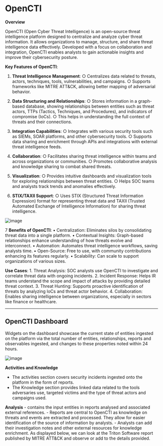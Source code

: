 # OpenCTI

**Overview**

OpenCTI (Open Cyber Threat Intelligence) is an open-source threat intelligence platform designed to centralize and analyze cyber threat information. It allows organizations to manage, structure, and share threat intelligence data effectively. Developed with a focus on collaboration and integration, OpenCTI enables analysts to gain actionable insights and improve their cybersecurity posture.

**Key Features of OpenCTI**:
	
	
 1. **Threat Intelligence Management**:
		○ Centralizes data related to threats, actors, techniques, tools, vulnerabilities, and campaigns.
		○ Supports frameworks like MITRE ATT&CK, allowing better mapping of adversarial behavior.
	
 2. **Data Structuring and Relationships**:
		○ Stores information in a graph-based database, showing relationships between entities such as threat actors, TTPs (Tactics, Techniques, and Procedures), and indicators of compromise (IoCs).
		○ This helps in understanding the full context of threats and their connections.

 3. **Integration Capabilities**:
		○ Integrates with various security tools such as SIEMs, SOAR platforms, and other cybersecurity tools.
		○ Supports data sharing and enrichment through APIs and integrations with external threat intelligence feeds.

 4. **Collaboration**:
		○ Facilitates sharing threat intelligence within teams and across organizations or communities.
		○ Promotes collaborative analysis and knowledge sharing to combat shared threats.

 5. **Visualization**:
		○ Provides intuitive dashboards and visualization tools for exploring relationships between threat entities.
		○ Helps SOC teams and analysts track trends and anomalies effectively.

 6. **STIX/TAXII Support**:
		○ Uses STIX (Structured Threat Information Expression) format for representing threat data and TAXII (Trusted Automated Exchange of Intelligence Information) for sharing threat intelligence.

 ![image](https://github.com/user-attachments/assets/c94b3196-82e4-493a-8f56-6f982936247e)

7 **Benefits of OpenCTI**:
	• Centralization: Eliminates silos by consolidating threat data into a single platform.
	• Contextual Insights: Graph-based relationships enhance understanding of how threats evolve and interconnect.
	• Automation: Automates threat intelligence workflows, saving analysts time.
	• Open-Source: Free to use, with community contributions enhancing its features regularly.
	• Scalability: Can scale to support organizations of various sizes.

**Use Cases**:
	1. Threat Analysis: SOC analysts use OpenCTI to investigate and correlate threat data with ongoing incidents.
	2. Incident Response: Helps IR teams understand the scope and impact of attacks by providing detailed threat context.
	3. Threat Hunting: Supports proactive identification of threats by analyzing IoCs and threat actor behavior.
	4. Collaboration: Enables sharing intelligence between organizations, especially in sectors like finance or healthcare.

---
## OpenCTI Dashboard

Widgets on the dashboard showcase the current state of entities ingested on the platform via the total number of entities, relationships, reports and observables ingested, and changes to these properties noted within 24 hours.

![image](https://github.com/user-attachments/assets/e5abb51f-3071-4ada-9f28-91dac0a2123b)

	
 **Activities and Knowledge**
   - The activities section covers security incidents ingested onto the platform in the form of reports.
   - The Knowledge section provides linked data related to the tools adversaries use, targeted victims and the type of threat actors and campaigns used.


**Analysis**
		- contains the input entities in reports analysed and associated external references. 
		- Reports are central to OpenCTI as knowledge on threats and events are extracted and processed. They allow for easier identification of the source of information by analysts. 
    - Analysts can add their investigation notes and other external resources for knowledge enrichment. As displayed below, we can look at the Triton Software report published by MITRE ATT&CK and observe or add to the details provided.
